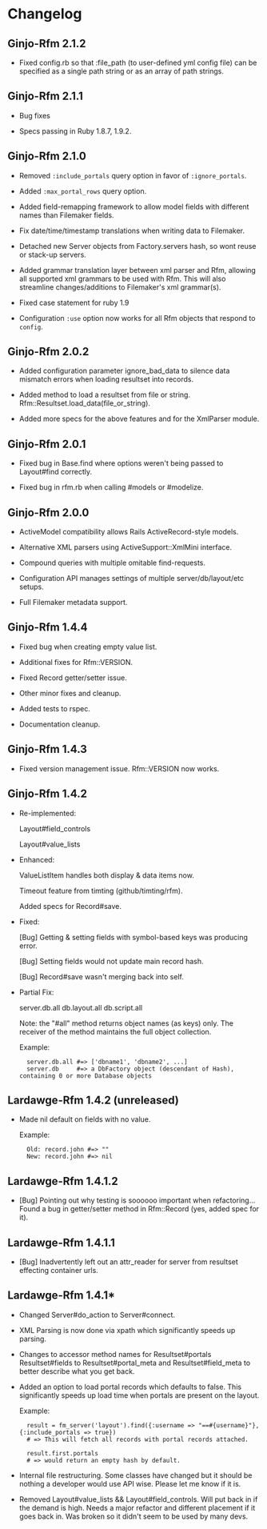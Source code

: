 # Changelog

## Ginjo-Rfm 2.1.2

* Fixed config.rb so that :file_path (to user-defined yml config file) can be specified as a single path string
	or as an array of path strings.

## Ginjo-Rfm 2.1.1

* Bug fixes

* Specs passing in Ruby 1.8.7, 1.9.2.

## Ginjo-Rfm 2.1.0

* Removed `:include_portals` query option in favor of `:ignore_portals`.

* Added `:max_portal_rows` query option.

* Added field-remapping framework to allow model fields with different names than Filemaker fields.

* Fix date/time/timestamp translations when writing data to Filemaker.

* Detached new Server objects from Factory.servers hash, so wont reuse or stack-up servers.

* Added grammar translation layer between xml parser and Rfm, allowing all supported xml grammars to be used with Rfm.
	This will also streamline changes/additions to Filemaker's xml grammar(s).
	
* Fixed case statement for ruby 1.9
 
* Configuration `:use` option now works for all Rfm objects that respond to `config`.

## Ginjo-Rfm 2.0.2

* Added configuration parameter ignore_bad_data to silence data mismatch errors when loading resultset into records.

* Added method to load a resultset from file or string. Rfm::Resultset.load_data(file_or_string).

* Added more specs for the above features and for the XmlParser module.

## Ginjo-Rfm 2.0.1

* Fixed bug in Base.find where options weren't being passed to Layout#find correctly.

* Fixed bug in rfm.rb when calling #models or #modelize.

## Ginjo-Rfm 2.0.0

* ActiveModel compatibility allows Rails ActiveRecord-style models.

* Alternative XML parsers using ActiveSupport::XmlMini interface.

* Compound queries with multiple omitable find-requests.

* Configuration API manages settings of multiple server/db/layout/etc setups.

* Full Filemaker metadata support.

## Ginjo-Rfm 1.4.4

* Fixed bug when creating empty value list.

* Additional fixes for Rfm::VERSION.

* Fixed Record getter/setter issue.

* Other minor fixes and cleanup.

* Added tests to rspec.

* Documentation cleanup.

## Ginjo-Rfm 1.4.3

* Fixed version management issue. Rfm::VERSION now works.

## Ginjo-Rfm 1.4.2

* Re-implemented:  
  
	Layout#field_controls

	Layout#value_lists  
  
* Enhanced:  

	ValueListItem handles both display & data items now.

	Timeout feature from timting (github/timting/rfm).

	Added specs for Record#save.  
  
* Fixed:  

	[Bug] Getting & setting fields with symbol-based keys was producing error.

	[Bug] Setting fields would not update main record hash.

	[Bug] Record#save wasn't merging back into self.  

* Partial Fix:  

	server.db.all
	db.layout.all
	db.script.all  
  
	Note: the "#all" method returns object names (as keys) only. The receiver of the method maintains the full object collection.  

	Example:  
  
	    server.db.all #=> ['dbname1', 'dbname2', ...]
	    server.db     #=> a DbFactory object (descendant of Hash), containing 0 or more Database objects

## Lardawge-Rfm 1.4.2 (unreleased)
  
* Made nil default on fields with no value.  
  
	Example:
 
	    Old: record.john #=> "" 
	    New: record.john #=> nil
   
## Lardawge-Rfm 1.4.1.2

* [Bug] Pointing out why testing is soooooo important when refactoring... Found a bug in getter/setter method in Rfm::Record (yes, added spec for it).

## Lardawge-Rfm 1.4.1.1

* [Bug] Inadvertently left out an attr_reader for server from resultset effecting container urls.

## Lardawge-Rfm 1.4.1*

* Changed Server#do_action to Server#connect.

* XML Parsing is now done via xpath which significantly speeds up parsing.

* Changes to accessor method names for Resultset#portals Resultset#fields to Resultset#portal_meta and Resultset#field_meta to better describe what you get back.

* Added an option to load portal records which defaults to false. This significantly speeds up load time when portals are present on the layout.

	Example:  
  
	    result = fm_server('layout').find({:username => "==#{username}"}, {:include_portals => true})
	    # => This will fetch all records with portal records attached.
  
	    result.first.portals
	    # => would return an empty hash by default.
    
* Internal file restructuring. Some classes have changed but it should be nothing a developer would use API wise. Please let me know if it is.

* Removed Layout#value_lists && Layout#field_controls. Will put back in if the demand is high. Needs a major refactor and different placement if it goes back in. Was broken so it didn't seem to be used by many devs.